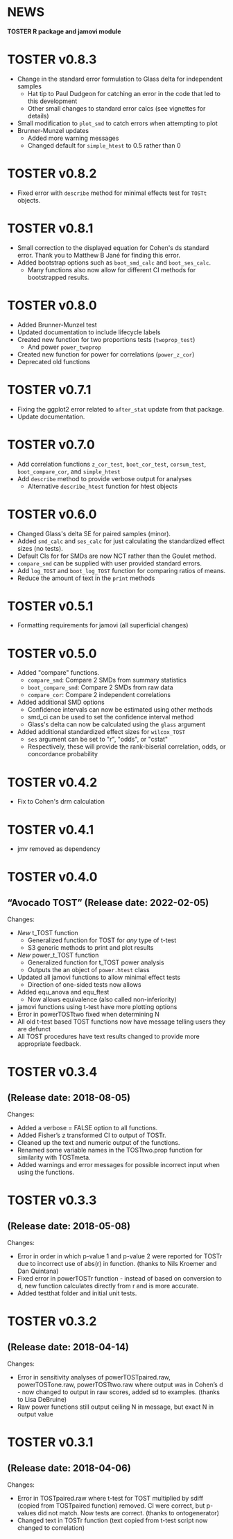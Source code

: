 NEWS
================

**TOSTER R package and jamovi module**

# TOSTER v0.8.3
- Change in the standard error formulation to Glass delta for independent samples
  - Hat tip to Paul Dudgeon for catching an error in the code that led to this development
  - Other small changes to standard error calcs (see vignettes for details)
- Small modification to `plot_smd` to catch errors when attempting to plot
- Brunner-Munzel updates
  - Added more warning messages
  - Changed default for `simple_htest` to 0.5 rather than 0

# TOSTER v0.8.2

- Fixed error with `describe` method for minimal effects test for `TOSTt` objects.

# TOSTER v0.8.1

- Small correction to the displayed equation for Cohen's ds standard error. Thank you to Matthew B Jané for finding this error.
- Added bootstrap options such as `boot_smd_calc` and `boot_ses_calc`.
  - Many functions also now allow for different CI methods for bootstrapped results.

# TOSTER v0.8.0

- Added Brunner-Munzel test
- Updated documentation to include lifecycle labels
- Created new function for two proportions tests (`twoprop_test`)
  - And power `power_twoprop`
- Created new function for power for correlations (`power_z_cor`)
- Deprecated old functions

# TOSTER v0.7.1

- Fixing the ggplot2 error related to `after_stat` update from that package.
- Update documentation.

# TOSTER v0.7.0

- Add correlation functions `z_cor_test`, `boot_cor_test`, `corsum_test`, `boot_compare_cor`, and `simple_htest`
- Add `describe` method to provide verbose output for analyses
  - Alternative `describe_htest` function for htest objects

# TOSTER v0.6.0

- Changed Glass's delta SE for paired samples (minor).
- Added `smd_calc` and `ses_calc` for just calculating the standardized effect sizes (no tests).
- Default CIs for for SMDs are now NCT rather than the Goulet method.
- `compare_smd` can be supplied with user provided standard errors.
- Add `log_TOST` and `boot_log_TOST` function for comparing ratios of means.
- Reduce the amount of text in the `print` methods

# TOSTER v0.5.1

- Formatting requirements for jamovi (all superficial changes)

# TOSTER v0.5.0

- Added "compare" functions. 
  - `compare_smd`: Compare 2 SMDs from summary statistics
  - `boot_compare_smd`: Compare 2 SMDs from raw data
  - `compare_cor`: Compare 2 independent correlations
- Added additional SMD options
  - Confidence intervals can now be estimated using other methods
  - smd_ci can be used to set the confidence interval method
  - Glass's delta can now be calculated using the `glass` argument
- Added additional standardized effect sizes for `wilcox_TOST`
  - `ses` argument can be set to "r", "odds", or "cstat" 
  - Respectively, these will provide the rank-biserial correlation, odds, or concordance probability
  
# TOSTER v0.4.2

- Fix to Cohen's drm calculation


# TOSTER v0.4.1

- jmv removed as dependency


# TOSTER v0.4.0

## “Avocado TOST” (Release date:  2022-02-05)

Changes:

-   *New* t\_TOST function
    -   Generalized function for TOST for *any* type of t-test
    -   S3 generic methods to print and plot results
-   *New* power\_t\_TOST function
    -   Generalized function for t_TOST power analysis
    -   Outputs the an object of `power.htest` class
-   Updated all jamovi functions to allow minimal effect tests
    -   Direction of one-sided tests now allows
-   Added equ\_anova and equ\_ftest
    -   Now allows equivalence (also called non-inferiority)
-   jamovi functions using t-test have more plotting options
-   Error in powerTOSTtwo fixed when determining N
-   All old t-test based TOST functions now have message telling users they are defunct
-   All TOST procedures have text results changed to provide more appropriate feedback.

# TOSTER v0.3.4

## (Release date: 2018-08-05)

Changes:

-   Added a verbose = FALSE option to all functions.
-   Added Fisher’s z transformed CI to output of TOSTr.
-   Cleaned up the text and numeric output of the functions.
-   Renamed some variable names in the TOSTtwo.prop function for
    similarity with TOSTmeta.
-   Added warnings and error messages for possible incorrect input when
    using the functions.

# TOSTER v0.3.3

## (Release date: 2018-05-08)

Changes:

-   Error in order in which p-value 1 and p-value 2 were reported for
    TOSTr due to incorrect use of abs(r) in function. (thanks to Nils
    Kroemer and Dan Quintana)
-   Fixed error in powerTOSTr function - instead of based on conversion
    to d, new function calculates directly from r and is more accurate.
-   Added testthat folder and initial unit tests.

# TOSTER v0.3.2

## (Release date: 2018-04-14)

Changes:

-   Error in sensitivity analyses of powerTOSTpaired.raw,
    powerTOSTone.raw, powerTOSTtwo.raw where output was in Cohen’s d -
    now changed to output in raw scores, added sd to examples. (thanks
    to Lisa DeBruine)
-   Raw power functions still output ceiling N in message, but exact N
    in output value

# TOSTER v0.3.1

## (Release date: 2018-04-06)

Changes:

-   Error in TOSTpaired.raw where t-test for TOST multiplied by sdiff
    (copied from TOSTpaired function) removed. CI were correct, but
    p-values did not match. Now tests are correct. (thanks to
    ontogenerator)
-   Changed text in TOSTr function (text copied from t-test script now
    changed to correlation)

